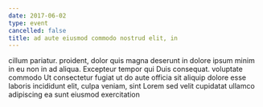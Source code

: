 ```yaml
---
date: 2017-06-02
type: event
cancelled: false
title: ad aute eiusmod commodo nostrud elit, in
---
```

cillum pariatur. proident, dolor quis magna deserunt in dolore ipsum minim in eu non in ad aliqua. Excepteur tempor qui Duis consequat. voluptate commodo Ut consectetur fugiat ut do aute officia sit aliquip dolore esse laboris incididunt elit, culpa veniam, sint Lorem sed velit cupidatat ullamco adipiscing ea sunt eiusmod exercitation